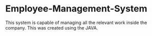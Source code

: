 # Employee-Management-System
This system is capable of managing all the relevant work inside the company. This was created using the JAVA.

